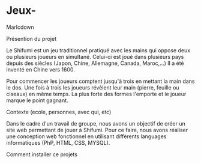 # Jeux-
Marlcdown

Présention du projet
 
Le Shifumi est un jeu traditionnel pratiqué avec les mains qui oppose deux ou plusieurs joueurs en simultané. Celui-ci est joué dans plusieurs pays depuis des siècles (Japon, Chine, Allemagne, Canada, Maroc,...) Il a été inventé en Chine vers 1600.

Pour commencer les joueurs comptent jusqu'à trois en mettant la main dans le dos. Une fois à trois les joueurs révèlent leur main (pierre, feuille ou ciseaux) en même temps. La plus forte des formes l'emporte et le joueur marque le point gagnant.

Contexte (ecole, personnes, avec qui, etc) 

Dans le cadre d'un travail de groupe, nous avons un objectif de créer un site web permettant de jouer à Shifumi. Pour ce faire, nous avons réaliser une conception web fonctionnel en utilisant diffèrents languages informatiques (PhP, HTML, CSS, MYSQL). 

Comment installer ce projets
